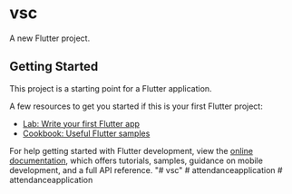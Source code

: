 # vsc

A new Flutter project.

## Getting Started

This project is a starting point for a Flutter application.

A few resources to get you started if this is your first Flutter project:

- [Lab: Write your first Flutter app](https://docs.flutter.dev/get-started/codelab)
- [Cookbook: Useful Flutter samples](https://docs.flutter.dev/cookbook)

For help getting started with Flutter development, view the
[online documentation](https://docs.flutter.dev/), which offers tutorials,
samples, guidance on mobile development, and a full API reference.
"# vsc" 
#   a t t e n d a n c e a p p l i c a t i o n  
 #   a t t e n d a n c e a p p l i c a t i o n  
 
